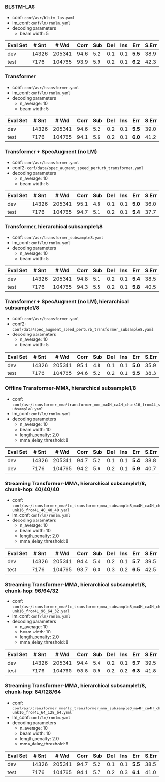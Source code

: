 ### BLSTM-LAS
- conf: `conf/asr/blstm_las.yaml`
- lm_conf: `conf/lm/rnnlm.yaml`
- decoding parameters
  - beam width: 5

| Eval Set | # Snt | # Wrd | Corr | Sub | Del | Ins | Err | S.Err |
| -------- | ----- | ----- | ---- | --- | --- | --- | --- | ----- |
|dev|14326|205341|94.6|5.2|0.1|0.1|**5.5**|38.9|
|test|7176|104765|93.9|5.9|0.2|0.1|**6.2**|42.3|


### Transformer
- conf: `conf/asr/transformer.yaml`
- lm_conf: `conf/lm/rnnlm.yaml`
- decoding parameters
  - n_average: 10
  - beam width: 5

| Eval Set | # Snt | # Wrd | Corr | Sub | Del | Ins | Err | S.Err |
| -------- | ----- | ----- | ---- | --- | --- | --- | --- | ----- |
|dev|14326|205341|94.6|5.2|0.2|0.1|**5.5**|39.0|
|test|7176|104765|94.1|5.6|0.2|0.1|**6.0**|41.2|


### Transformer + SpecAugment (no LM)
- conf: `conf/asr/transformer.yaml`
- conf2: `conf/data/spec_augment_speed_perturb_transformer.yaml`
- decoding parameters
  - n_average: 10
  - beam width: 5

| Eval Set | # Snt | # Wrd | Corr | Sub | Del | Ins | Err | S.Err |
| -------- | ----- | ----- | ---- | --- | --- | --- | --- | ----- |
|dev|14326|205341|95.1|4.8|0.1|0.1|**5.0**|36.0|
|test|7176|104765|94.7|5.1|0.2|0.1|**5.4**|37.7|


### Transformer, hierarchical subsample1/8
- conf: `conf/asr/transformer_subsample8.yaml`
- lm_conf: `conf/lm/rnnlm.yaml`
- decoding parameters
  - n_average: 10
  - beam width: 5

| Eval Set | # Snt | # Wrd | Corr | Sub | Del | Ins | Err | S.Err |
| -------- | ----- | ----- | ---- | --- | --- | --- | --- | ----- |
|dev|14326|205341|94.8|5.1|0.2|0.1|**5.4**|38.5|
|test|7176|104765|94.3|5.5|0.2|0.1|**5.8**|40.5|


### Transformer + SpecAugment (no LM), hierarchical subsample1/8
- conf: `conf/asr/transformer.yaml`
- conf2: `conf/data/spec_augment_speed_perturb_transformer_subsample8.yaml`
- decoding parameters
  - n_average: 10
  - beam width: 5

| Eval Set | # Snt | # Wrd | Corr | Sub | Del | Ins | Err | S.Err |
| -------- | ----- | ----- | ---- | --- | --- | --- | --- | ----- |
|dev|14326|205341|95.1|4.8|0.1|0.1|**5.0**|35.9|
|test|7176|104765|94.6|5.2|0.2|0.1|**5.5**|38.3|


### Offline Transformer-MMA, hierarchical subsample1/8
- conf: `conf/asr/transformer_mma/transformer_mma_ma4H_ca4H_chunk16_from4L_subsample8.yaml`
- lm_conf: `conf/lm/rnnlm.yaml`
- decoding parameters
  - n_average: 10
  - beam width: 10
  - length_penalty: 2.0
  - mma_delay_threshold: 8

| Eval Set | # Snt | # Wrd | Corr | Sub | Del | Ins | Err | S.Err |
| -------- | ----- | ----- | ---- | --- | --- | --- | --- | ----- |
|dev|14326|205341|94.7|5.2|0.1|0.1|**5.4**|38.8|
|dev|7176|104765|94.2|5.6|0.2|0.1|**5.9**|40.7|


### Streaming Transformer-MMA, hierarchical subsample1/8, chunk-hop: 40/40/40
- conf: `conf/asr/transformer_mma/lc_transformer_mma_subsample8_ma4H_ca4H_chunk16_from4L_40_40_40.yaml`
- lm_conf: `conf/lm/rnnlm.yaml`
- decoding parameters
  - n_average: 10
  - beam width: 10
  - length_penalty: 2.0
  - mma_delay_threshold: 8

| Eval Set | # Snt | # Wrd | Corr | Sub | Del | Ins | Err | S.Err |
| -------- | ----- | ----- | ---- | --- | --- | --- | --- | ----- |
|dev|14326|205341|94.4|5.4|0.2|0.1|**5.7**|39.5|
|test|7176|104765|93.7|6.0|0.3|0.2|**6.5**|42.5|


### Streaming Transformer-MMA, hierarchical subsample1/8, chunk-hop: 96/64/32
- conf: `conf/asr/transformer_mma/lc_transformer_mma_subsample8_ma4H_ca4H_chunk16_from4L_96_64_32.yaml`
- lm_conf: `conf/lm/rnnlm.yaml`
- decoding parameters
  - n_average: 10
  - beam width: 10
  - length_penalty: 2.0
  - mma_delay_threshold: 8

| Eval Set | # Snt | # Wrd | Corr | Sub | Del | Ins | Err | S.Err |
| -------- | ----- | ----- | ---- | --- | --- | --- | --- | ----- |
|dev|14326|205341|94.4|5.4|0.2|0.1|**5.7**|39.5|
|test|7176|104765|93.8|5.9|0.2|0.2|**6.3**|41.8|


### Streaming Transformer-MMA, hierarchical subsample1/8, chunk-hop: 64/128/64
- conf: `conf/asr/transformer_mma/lc_transformer_mma_subsample8_ma4H_ca4H_chunk16_from4L_64_128_64.yaml`
- lm_conf: `conf/lm/rnnlm.yaml`
- decoding parameters
  - n_average: 10
  - beam width: 10
  - length_penalty: 2.0
  - mma_delay_threshold: 8

| Eval Set | # Snt | # Wrd | Corr | Sub | Del | Ins | Err | S.Err |
| -------- | ----- | ----- | ---- | --- | --- | --- | --- | ----- |
|dev|14326|205341|94.7|5.2|0.1|0.1|**5.5**|38.5|
|test|7176|104765|94.1|5.7|0.2|0.3|**6.1**|41.0|
